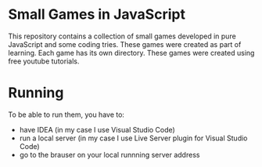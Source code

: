 # Small Games in JavaScript

This repository contains a collection of small games developed in pure JavaScript and some coding tries. These games were created as part of learning. Each game has its own directory. These games were created using free youtube tutorials.

# Running

To be able to run them, you have to:
- have IDEA (in my case I use Visual Studio Code)
- run a local server (in my case I use Live Server plugin for Visual Studio Code)
- go to the brauser on your local runnning server address